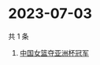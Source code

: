 # 2023-07-03

共 1 条

<!-- BEGIN ZHIHUSEARCH -->
<!-- 最后更新时间 Mon Jul 03 2023 05:10:42 GMT+0800 (China Standard Time) -->
1. [中国女篮夺亚洲杯冠军](https://www.zhihu.com/search?q=中国女篮夺亚洲杯冠军)
<!-- END ZHIHUSEARCH -->
